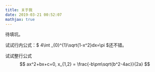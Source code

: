 ```yaml
---
title: 关于我
date: 2019-03-21 00:52:07
mathjax: true
---
```


待填坑。

试试行内公式：$ 4\int _{0}^{1}\sqrt{1-x^2}dx=\pi $还不错。

试试整行公式
$$
ax^2+bx+c=0, x_{1,2} = \frac{-b\pm\sqrt{b^2-4ac}}{2a}
$$
